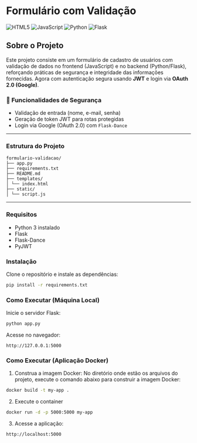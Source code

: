 # Formulário com Validação

<div allign: "left">
<img src="https://img.shields.io/badge/HTML5-E34F26?style=for-the-badge&logo=html5&logoColor=white" alt="HTML5">
<img src="https://img.shields.io/badge/JavaScript-F7DF1E?style=for-the-badge&logo=javascript&logoColor=black" alt="JavaScript">
<img src="https://img.shields.io/badge/python-3670A0?style=for-the-badge&logo=python&logoColor=ffdc3f" alt="Python">
<img src="https://img.shields.io/badge/Flask-000?style=for-the-badge&logo=flask&logoColor=white" alt="Flask">
</div>

## Sobre o Projeto

Este projeto consiste em um formulário de cadastro de usuários com validação de dados no frontend (JavaScript) e no backend (Python/Flask), reforçando práticas de segurança e integridade das informações fornecidas. Agora com autenticação segura usando **JWT** e login via **OAuth 2.0 (Google)**.

### 🔐 Funcionalidades de Segurança

- Validação de entrada (nome, e-mail, senha)
- Geração de token JWT para rotas protegidas
- Login via Google (OAuth 2.0) com `Flask-Dance`

---
### Estrutura do Projeto

```
formulario-validacao/ 
├── app.py 
├── requirements.txt 
├── README.md 
├── templates/ 
│ └── index.html 
├── static/ 
│ └── script.js

```
---

### Requisitos
- Python 3 instalado
- Flask
- Flask-Dance
- PyJWT

### Instalação

Clone o repositório e instale as dependências:

```bash
pip install -r requirements.txt
```

### Como Executar (Máquina Local)

Inicie o servidor Flask:

```bash
python app.py
```

Acesse no navegador:

```
http://127.0.0.1:5000
```

### Como Executar (Aplicação Docker)

1. Construa a imagem Docker:
No diretório onde estão os arquivos do projeto, execute o comando abaixo para construir a imagem Docker:

```bash
docker build -t my-app .
```

2. Execute o container

```bash
docker run -d -p 5000:5000 my-app
```

3. Acesse a aplicação:

```
http://localhost:5000
```
  